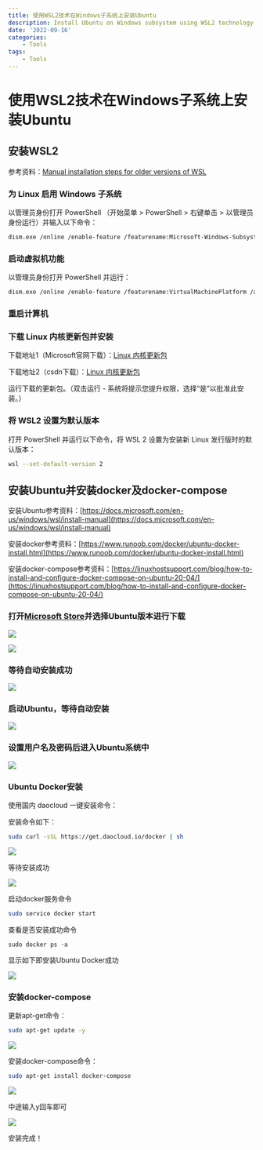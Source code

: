 ```yaml
---
title: 使用WSL2技术在Windows子系统上安装Ubuntu
description: Install Ubuntu on Windows subsystem using WSL2 technology
date: '2022-09-16'
categories:
    - Tools
tags:
    - Tools
---
```


# 使用WSL2技术在Windows子系统上安装Ubuntu

## 安装WSL2

参考资料：[Manual installation steps for older versions of WSL](https://docs.microsoft.com/en-us/windows/wsl/install-manual)

### 为 Linux 启用 Windows 子系统

以管理员身份打开 PowerShell （开始菜单 > PowerShell > 右键单击 > 以管理员身份运行）并输入以下命令：

```sh
dism.exe /online /enable-feature /featurename:Microsoft-Windows-Subsystem-Linux /all /norestart
```

### 启动虚拟机功能

以管理员身份打开 PowerShell 并运行：

```sh
dism.exe /online /enable-feature /featurename:VirtualMachinePlatform /all /norestart
```

### 重启计算机

### 下载 Linux 内核更新包并安装

下载地址1（Microsoft官网下载）：[Linux 内核更新包](https://wslstorestorage.blob.core.windows.net/wslblob/wsl_update_x64.msi)

下载地址2（csdn下载）：[Linux 内核更新包](https://download.csdn.net/download/weixin_42718701/86540810)

运行下载的更新包。（双击运行 - 系统将提示您提升权限，选择“是”以批准此安装。）

### 将 WSL2 设置为默认版本

打开 PowerShell 并运行以下命令，将 WSL 2 设置为安装新 Linux 发行版时的默认版本：

```sh
wsl --set-default-version 2
```

## 安装Ubuntu并安装docker及docker-compose

安装Ubuntu参考资料：[https://docs.microsoft.com/en-us/windows/wsl/install-manual](https://docs.microsoft.com/en-us/windows/wsl/install-manual)

安装docker参考资料：[https://www.runoob.com/docker/ubuntu-docker-install.html](https://www.runoob.com/docker/ubuntu-docker-install.html)

安装docker-compose参考资料：[https://linuxhostsupport.com/blog/how-to-install-and-configure-docker-compose-on-ubuntu-20-04/](https://linuxhostsupport.com/blog/how-to-install-and-configure-docker-compose-on-ubuntu-20-04/)

### 打开[Microsoft Store](https://aka.ms/wslstore)并选择Ubuntu版本进行下载

![](https://raw.githubusercontent.com/JavenJin/blog-image/master/content/post/Tools/Installing%20Ubuntu%20on%20a%20Windows%20subsystem%20using%20WSL2%20technology/install-ubuntu-on-windows-subsystem-using-wsl2-technology-1.png)

![](https://raw.githubusercontent.com/JavenJin/blog-image/master/content/post/Tools/Installing%20Ubuntu%20on%20a%20Windows%20subsystem%20using%20WSL2%20technology/install-ubuntu-on-windows-subsystem-using-wsl2-technology-2.png)

### 等待自动安装成功

![](https://raw.githubusercontent.com/JavenJin/blog-image/master/content/post/Tools/Installing%20Ubuntu%20on%20a%20Windows%20subsystem%20using%20WSL2%20technology/install-ubuntu-on-windows-subsystem-using-wsl2-technology-3.png)

### 启动Ubuntu，等待自动安装

![](https://raw.githubusercontent.com/JavenJin/blog-image/master/content/post/Tools/Installing%20Ubuntu%20on%20a%20Windows%20subsystem%20using%20WSL2%20technology/install-ubuntu-on-windows-subsystem-using-wsl2-technology-4.png)

### 设置用户名及密码后进入Ubuntu系统中

![](https://raw.githubusercontent.com/JavenJin/blog-image/master/content/post/Tools/Installing%20Ubuntu%20on%20a%20Windows%20subsystem%20using%20WSL2%20technology/install-ubuntu-on-windows-subsystem-using-wsl2-technology-5.png)

### Ubuntu Docker安装

使用国内 daocloud 一键安装命令：

安装命令如下：

```sh
sudo curl -sSL https://get.daocloud.io/docker | sh
```

![](https://raw.githubusercontent.com/JavenJin/blog-image/master/content/post/Tools/Installing%20Ubuntu%20on%20a%20Windows%20subsystem%20using%20WSL2%20technology/install-ubuntu-on-windows-subsystem-using-wsl2-technology-6.png)

等待安装成功

![](https://raw.githubusercontent.com/JavenJin/blog-image/master/content/post/Tools/Installing%20Ubuntu%20on%20a%20Windows%20subsystem%20using%20WSL2%20technology/install-ubuntu-on-windows-subsystem-using-wsl2-technology-7.png)

启动docker服务命令

```sh
sudo service docker start
```

查看是否安装成功命令

```
sudo docker ps -a
```

显示如下即安装Ubuntu Docker成功

![](https://raw.githubusercontent.com/JavenJin/blog-image/master/content/post/Tools/Installing%20Ubuntu%20on%20a%20Windows%20subsystem%20using%20WSL2%20technology/install-ubuntu-on-windows-subsystem-using-wsl2-technology-8.png)

### 安装docker-compose

更新apt-get命令：

```sh
sudo apt-get update -y
```

![](https://raw.githubusercontent.com/JavenJin/blog-image/master/content/post/Tools/Installing%20Ubuntu%20on%20a%20Windows%20subsystem%20using%20WSL2%20technology/install-ubuntu-on-windows-subsystem-using-wsl2-technology-9.png)

安装docker-compose命令：

```sh
sudo apt-get install docker-compose
```

![](https://raw.githubusercontent.com/JavenJin/blog-image/master/content/post/Tools/Installing%20Ubuntu%20on%20a%20Windows%20subsystem%20using%20WSL2%20technology/install-ubuntu-on-windows-subsystem-using-wsl2-technology-10.png)

中途输入y回车即可

![](https://raw.githubusercontent.com/JavenJin/blog-image/master/content/post/Tools/Installing%20Ubuntu%20on%20a%20Windows%20subsystem%20using%20WSL2%20technology/install-ubuntu-on-windows-subsystem-using-wsl2-technology-11.png)

安装完成！